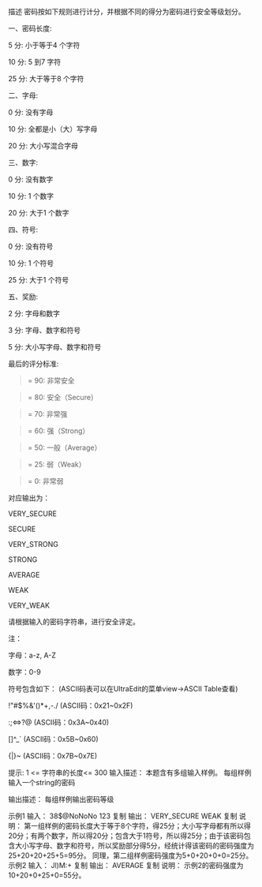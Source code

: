 描述
密码按如下规则进行计分，并根据不同的得分为密码进行安全等级划分。

一、密码长度:

5 分: 小于等于4 个字符

10 分: 5 到7 字符

25 分: 大于等于8 个字符

二、字母:

0 分: 没有字母

10 分: 全都是小（大）写字母

20 分: 大小写混合字母

三、数字:

0 分: 没有数字

10 分: 1 个数字

20 分: 大于1 个数字

四、符号:

0 分: 没有符号

10 分: 1 个符号

25 分: 大于1 个符号

五、奖励:

2 分: 字母和数字

3 分: 字母、数字和符号

5 分: 大小写字母、数字和符号

最后的评分标准:

>= 90: 非常安全

>= 80: 安全（Secure）

>= 70: 非常强

>= 60: 强（Strong）

>= 50: 一般（Average）

>= 25: 弱（Weak）

>= 0:  非常弱


对应输出为：

VERY_SECURE

SECURE

VERY_STRONG

STRONG

AVERAGE

WEAK

VERY_WEAK


请根据输入的密码字符串，进行安全评定。

注：

字母：a-z, A-Z

数字：0-9

符号包含如下： (ASCII码表可以在UltraEdit的菜单view->ASCII Table查看)

!"#$%&'()*+,-./     (ASCII码：0x21~0x2F)

:;<=>?@             (ASCII码：0x3A~0x40)

[\]^_`              (ASCII码：0x5B~0x60)

{|}~                (ASCII码：0x7B~0x7E)




提示:
1 <= 字符串的长度<= 300
输入描述：
本题含有多组输入样例。
每组样例输入一个string的密码

输出描述：
每组样例输出密码等级

示例1
输入：
38$@NoNoNo
123
复制
输出：
VERY_SECURE
WEAK
复制
说明：
第一组样例的密码长度大于等于8个字符，得25分；大小写字母都有所以得20分；有两个数字，所以得20分；包含大于1符号，所以得25分；由于该密码包含大小写字母、数字和符号，所以奖励部分得5分，经统计得该密码的密码强度为25+20+20+25+5=95分。
同理，第二组样例密码强度为5+0+20+0+0=25分。     
示例2
输入：
Jl)M:+
复制
输出：
AVERAGE
复制
说明：
示例2的密码强度为10+20+0+25+0=55分。